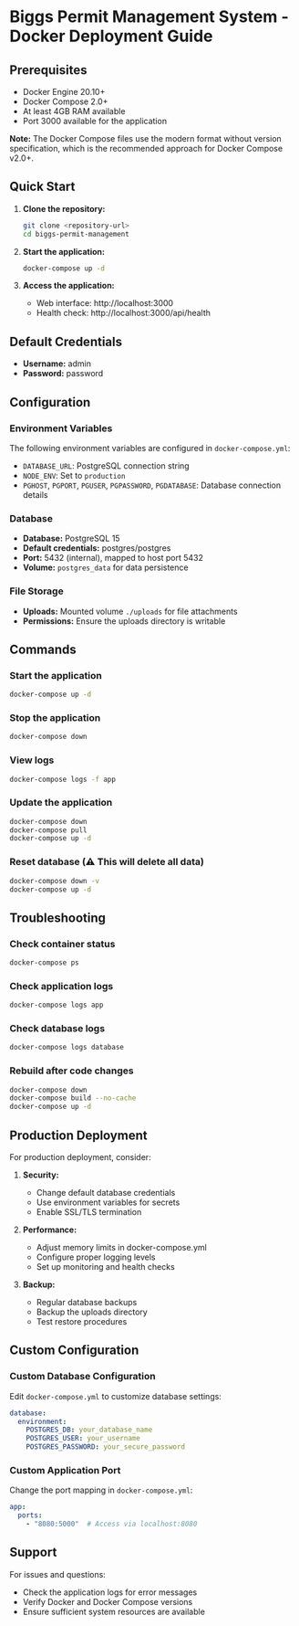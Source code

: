 # Biggs Permit Management System - Docker Deployment Guide

## Prerequisites

- Docker Engine 20.10+
- Docker Compose 2.0+
- At least 4GB RAM available
- Port 3000 available for the application

**Note:** The Docker Compose files use the modern format without version specification, which is the recommended approach for Docker Compose v2.0+.

## Quick Start

1. **Clone the repository:**
   ```bash
   git clone <repository-url>
   cd biggs-permit-management
   ```

2. **Start the application:**
   ```bash
   docker-compose up -d
   ```

3. **Access the application:**
   - Web interface: http://localhost:3000
   - Health check: http://localhost:3000/api/health

## Default Credentials

- **Username:** admin
- **Password:** password

## Configuration

### Environment Variables

The following environment variables are configured in `docker-compose.yml`:

- `DATABASE_URL`: PostgreSQL connection string
- `NODE_ENV`: Set to `production`
- `PGHOST`, `PGPORT`, `PGUSER`, `PGPASSWORD`, `PGDATABASE`: Database connection details

### Database

- **Database:** PostgreSQL 15
- **Default credentials:** postgres/postgres
- **Port:** 5432 (internal), mapped to host port 5432
- **Volume:** `postgres_data` for data persistence

### File Storage

- **Uploads:** Mounted volume `./uploads` for file attachments
- **Permissions:** Ensure the uploads directory is writable

## Commands

### Start the application
```bash
docker-compose up -d
```

### Stop the application
```bash
docker-compose down
```

### View logs
```bash
docker-compose logs -f app
```

### Update the application
```bash
docker-compose down
docker-compose pull
docker-compose up -d
```

### Reset database (⚠️ This will delete all data)
```bash
docker-compose down -v
docker-compose up -d
```

## Troubleshooting

### Check container status
```bash
docker-compose ps
```

### Check application logs
```bash
docker-compose logs app
```

### Check database logs
```bash
docker-compose logs database
```

### Rebuild after code changes
```bash
docker-compose down
docker-compose build --no-cache
docker-compose up -d
```

## Production Deployment

For production deployment, consider:

1. **Security:**
   - Change default database credentials
   - Use environment variables for secrets
   - Enable SSL/TLS termination

2. **Performance:**
   - Adjust memory limits in docker-compose.yml
   - Configure proper logging levels
   - Set up monitoring and health checks

3. **Backup:**
   - Regular database backups
   - Backup the uploads directory
   - Test restore procedures

## Custom Configuration

### Custom Database Configuration

Edit `docker-compose.yml` to customize database settings:

```yaml
database:
  environment:
    POSTGRES_DB: your_database_name
    POSTGRES_USER: your_username
    POSTGRES_PASSWORD: your_secure_password
```

### Custom Application Port

Change the port mapping in `docker-compose.yml`:

```yaml
app:
  ports:
    - "8080:5000"  # Access via localhost:8080
```

## Support

For issues and questions:
- Check the application logs for error messages
- Verify Docker and Docker Compose versions
- Ensure sufficient system resources are available